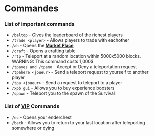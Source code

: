 # Commandes

### List of important commands

- `/baltop` - Gives the leaderboard of the richest players
- `/trade <player>` - Allows players to trade with eachother
- `/ah`  - Opens the [**Market Place**](https://nerdsmc.net/wiki/survie/market-place)
- `/craft` - Opens a crafting table
- `/rtp` - Teleport at a random location within 5000x5000 blocks. WARNING: This command costs 1,000$
- `/tpayes and /tpano` - Accept or Deny a teleportation request
- `/tpahere <joueur>` - Send a teleport request to yourself to another player
- `/tpa <joueur>` - Send a request to teleport to a player
- `/xpb gui` - Allows you to buy experience boosters
- `/spawn` - Teleport you to the spawn of the Survival

### List of [VIP](https://nerdsmc.net/ranks) Commands

- `/ec` - Opens your enderchest
- `/back` - Allows you to return to your last location after teleporting somewhere or dying
